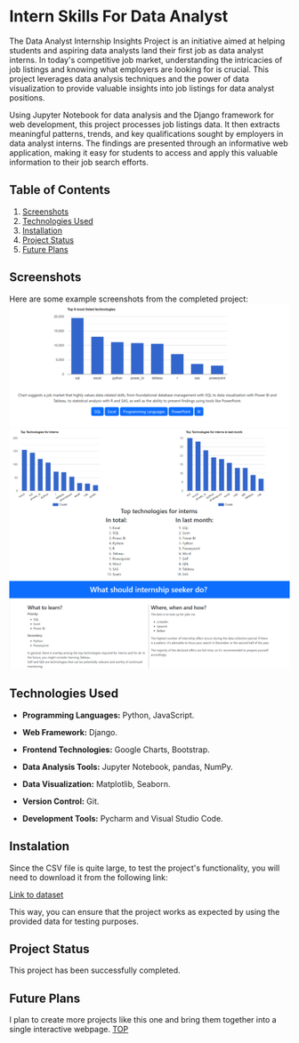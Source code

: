 ﻿# Intern Skills For Data Analyst
The Data Analyst Internship Insights Project is an initiative aimed at helping students and aspiring data analysts land their first job as data analyst interns. In today's competitive job market, understanding the intricacies of job listings and knowing what employers are looking for is crucial. This project leverages data analysis techniques and the power of data visualization to provide valuable insights into job listings for data analyst positions.

Using Jupyter Notebook for data analysis and the Django framework for web development, this project processes job listings data. It then extracts meaningful patterns, trends, and key qualifications sought by employers in data analyst interns. The findings are presented through an informative web application, making it easy for students to access and apply this valuable information to their job search efforts.

## Table of Contents
<a name="top"></a>
1. [Screenshots](#screenshots)
2. [Technologies Used](#technologies)
3. [Installation](#installation)
4. [Project Status](#status)
5. [Future Plans](#plans)

<a name="screenshots"></a>
## Screenshots
Here are some example screenshots from the completed project:
![Image of firsth graph](beg.png)
![Image of comparison of two charts](comp.png)
![Image of findings](find.png)

<a name="technologies"></a>
## Technologies Used

- **Programming Languages:** Python, JavaScript.

- **Web Framework:** Django.

- **Frontend Technologies:** Google Charts, Bootstrap.

- **Data Analysis Tools:** Jupyter Notebook, pandas, NumPy.

- **Data Visualization:** Matplotlib, Seaborn.

- **Version Control:** Git.

- **Development Tools:** Pycharm and Visual Studio Code.

<a name="instalation"></a>
## Instalation

Since the CSV file is quite large, to test the project's functionality, you will need to download it from the following link:

[Link to dataset](https://www.kaggle.com/datasets/lukebarousse/data-analyst-job-postings-google-search)

This way, you can ensure that the project works as expected by using the provided data for testing purposes.

<a name="status"></a>
## Project Status
This project has been successfully completed.

<a name="plans"></a>
## Future Plans
I plan to create more projects like this one and bring them together into a single interactive webpage.
[TOP](#top)
